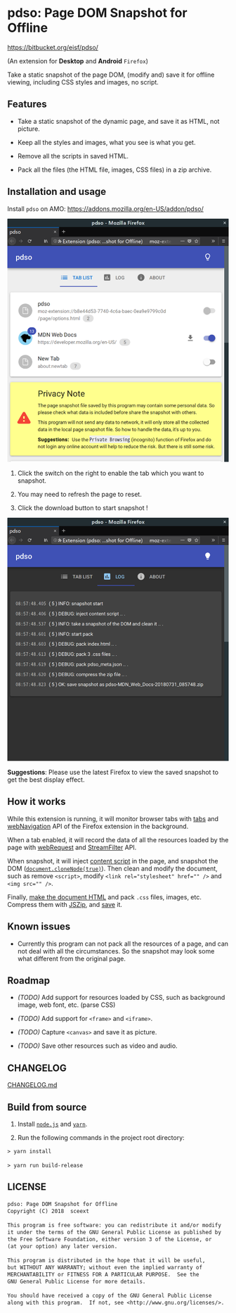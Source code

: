 <!-- README.md, pdso/doc/en/ -->

# pdso: Page DOM Snapshot for Offline
<https://bitbucket.org/eisf/pdso/>

(An extension for **Desktop** and **Android** `Firefox`)

Take a static snapshot of the page DOM,
 (modify and) save it for offline viewing,
 including CSS styles and images, no script.


## Features

+ Take a static snapshot of the dynamic page, and save it as HTML, not picture.

+ Keep all the styles and images, what you see is what you get.

+ Remove all the scripts in saved HTML.

+ Pack all the files (the HTML file, images, CSS files) in a zip archive.


## Installation and usage

Install `pdso` on AMO: <https://addons.mozilla.org/en-US/addon/pdso/>

![tab_list](../p/en-tab_list.png)

1. Click the switch on the right to enable the tab which you want to snapshot.

2. You may need to refresh the page to reset.

3. Click the download button to start snapshot !

![tab_list](../p/en-tab_log.png)

**Suggestions**: Please use the latest Firefox to view the saved snapshot to
 get the best display effect.


## How it works

While this extension is running, it will monitor browser tabs with
 [tabs](https://developer.mozilla.org/en-US/docs/Mozilla/Add-ons/WebExtensions/API/tabs)
 and
 [webNavigation](https://developer.mozilla.org/en-US/docs/Mozilla/Add-ons/WebExtensions/API/webNavigation)
 API of the Firefox extension in the background.

When a tab enabled,
 it will record the data of all the resources loaded by the page with
 [webRequest](https://developer.mozilla.org/en-US/docs/Mozilla/Add-ons/WebExtensions/API/webRequest)
 and
 [StreamFilter](https://developer.mozilla.org/en-US/docs/Mozilla/Add-ons/WebExtensions/API/webRequest/StreamFilter)
 API.

When snapshot, it will inject
 [content script](https://developer.mozilla.org/en-US/docs/Mozilla/Add-ons/WebExtensions/API/contentScripts)
 in the page, and snapshot the DOM
 ([`document.cloneNode(true)`](https://developer.mozilla.org/en-US/docs/Web/API/Node/cloneNode)).
Then clean and modify the document, such as remove `<script>`,
 modify `<link rel="stylesheet" href="" />` and `<img src="" />`.

Finally,
 [make the document HTML](https://developer.mozilla.org/en-US/docs/Web/API/XMLSerializer)
 and pack `.css` files, images, etc.
Compress them with [JSZip](https://stuk.github.io/jszip/), and
 [save](https://developer.mozilla.org/en-US/docs/Mozilla/Add-ons/WebExtensions/API/downloads)
 it.


## Known issues

+ Currently this program can not pack all the resources of a page,
   and can not deal with all the circumstances.
  So the snapshot may look some what different from the original page.


## Roadmap

+ *(TODO)* Add support for resources loaded by CSS, such as background image,
  web font, etc.  (parse CSS)

+ *(TODO)* Add support for `<frame>` and `<iframe>`.

+ *(TODO)* Capture `<canvas>` and save it as picture.

+ *(TODO)* Save other resources such as video and audio.


## CHANGELOG

[CHANGELOG.md](CHANGELOG.md)


## Build from source

1. Install [`node.js`](https://nodejs.org/en/) and
  [`yarn`](https://yarnpkg.com/en/).

2. Run the following commands in the project root directory:

  ```
  > yarn install

  > yarn run build-release

  ```


## LICENSE

```
pdso: Page DOM Snapshot for Offline
Copyright (C) 2018  sceext

This program is free software: you can redistribute it and/or modify
it under the terms of the GNU General Public License as published by
the Free Software Foundation, either version 3 of the License, or
(at your option) any later version.

This program is distributed in the hope that it will be useful,
but WITHOUT ANY WARRANTY; without even the implied warranty of
MERCHANTABILITY or FITNESS FOR A PARTICULAR PURPOSE.  See the
GNU General Public License for more details.

You should have received a copy of the GNU General Public License
along with this program.  If not, see <http://www.gnu.org/licenses/>.
```
